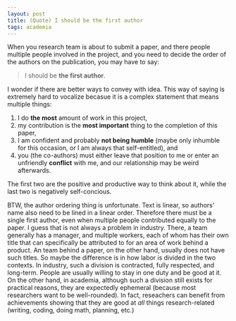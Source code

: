 ```yaml
---
layout: post
title: (Quote) I should be the first author
tags: academia
---
```


When you research team is about to submit a paper, and there people multiple people involved in the project, and you need to decide the order of the authors on the publication, you may have to say:

> I should be **the first author**.

I wonder if there are better ways to convey with idea. This way of saying is extremely hard to vocalize becasue it is a complex statement that means multiple things:
1. I do **the most** amount of work in this project, 
2. my contribution is the **most important** thing to the completion of this paper, 
3. I am confident and probably **not being humble** (maybe only inhumble for this occasion, or I am always that self-entitled), and 
4. you (the co-authors) must either leave that position to me or enter an unfriendly **conflict** with me, and our relationship may be weird afterwards.

The first two are the positive and productive way to think about it, while the last two is negatively self-concious.

BTW, the author ordering thing is unfortunate. Text is linear, so authors' name also need to be lined in a linear order. Therefore there must be a single first author, even when multiple people contributed equally to the paper. 
I guess that is not always a problem in industry. There, a team generally has a manager, and multiple workers, each of whom has their own title that can specifically be attributed to for an area of work behind a product. An team behind a paper, on the other hand, usually does not have such titles. So maybe the difference is in how labor is divided in the two contexts. In industry, such a division is contracted, fully respected, and long-term. People are usually willing to stay in one duty and be good at it. On the other hand, in academia, although such a division still exists for practical reasons, they are expectedly ephemeral (because most researchers want to be well-rounded). In fact, reseachers can benefit from achievements showing that they are good at *all* things research-related (writing, coding, doing math, planning, etc.)